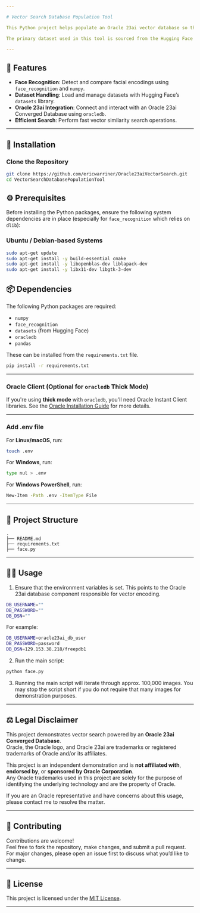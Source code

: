 ```yaml
---

# Vector Search Database Population Tool

This Python project helps populate an Oracle 23ai vector database so that vector search capabilities using face recognition may be achieved. It leverages machine learning datasets and processes facial encodings for advanced search and analysis.

The primary dataset used in this tool is sourced from the Hugging Face project [ashraq/tmdb-people-image](https://huggingface.co/datasets/ashraq/tmdb-people-image), which provides a collection of images for facial recognition tasks.

---
```


## 🚀 Features

- **Face Recognition**: Detect and compare facial encodings using `face_recognition` and `numpy`.
- **Dataset Handling**: Load and manage datasets with Hugging Face’s `datasets` library.
- **Oracle 23ai Integration**: Connect and interact with an Oracle 23ai Converged Database using `oracledb`.
- **Efficient Search**: Perform fast vector similarity search operations.

---

## 🐍 Installation

### Clone the Repository
```bash
git clone https://github.com/ericwarriner/Oracle23aiVectorSearch.git
cd VectorSearchDatabasePopulationTool
```

## ⚙️ Prerequisites

Before installing the Python packages, ensure the following system dependencies are in place (especially for `face_recognition` which relies on `dlib`):

### Ubuntu / Debian-based Systems
```bash
sudo apt-get update
sudo apt-get install -y build-essential cmake
sudo apt-get install -y libopenblas-dev liblapack-dev
sudo apt-get install -y libx11-dev libgtk-3-dev
```

## 📦 Dependencies

The following Python packages are required:

- `numpy`
- `face_recognition`
- `datasets` (from Hugging Face)
- `oracledb`
- `pandas`

These can be installed from the `requirements.txt` file.
```bash
pip install -r requirements.txt
```
---

### Oracle Client (Optional for `oracledb` Thick Mode)
If you're using **thick mode** with `oracledb`, you'll need Oracle Instant Client libraries. See the [Oracle Installation Guide](https://www.oracle.com/database/technologies/instant-client/downloads.html) for more details.

---

### Add .env file

For **Linux/macOS**, run:
```bash
touch .env
```
For **Windows**, run:
```bash
type nul > .env
```
For **Windows PowerShell**, run:
```bash
New-Item -Path .env -ItemType File
```

---

## 📂 Project Structure

```
.
├── README.md
├── requirements.txt
├── face.py

```

---

## 🏃‍♂️ Usage

1. Ensure that the environment variables is set. This points to the Oracle 23ai database component responsible for vector encoding.


```bash
DB_USERNAME=""
DB_PASSWORD=""
DB_DSN=""

```

For example:

```bash
DB_USERNAME=oracle23ai_db_user
DB_PASSWORD=password
DB_DSN=129.153.38.218/freepdb1

```


2. Run the main script:

```bash
python face.py
```


3. Running the main script will iterate through approx. 100,000 images. You may stop the script short if you do not require that many images for demonstration purposes.

---

## ⚖️ Legal Disclaimer

This project demonstrates vector search powered by an **Oracle 23ai Converged Database**.  
Oracle, the Oracle logo, and Oracle 23ai are trademarks or registered trademarks of Oracle and/or its affiliates.

This project is an independent demonstration and is **not affiliated with**, **endorsed by**, or **sponsored by Oracle Corporation**.  
Any Oracle trademarks used in this project are solely for the purpose of identifying the underlying technology and are the property of Oracle.

If you are an Oracle representative and have concerns about this usage, please contact me to resolve the matter.

---

## 🙌 Contributing

Contributions are welcome!  
Feel free to fork the repository, make changes, and submit a pull request.  
For major changes, please open an issue first to discuss what you’d like to change.

---

## 📄 License

This project is licensed under the [MIT License](LICENSE).

---
